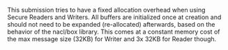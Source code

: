 This submission tries to have a fixed allocation overhead when using Secure Readers and Writers. All buffers are initialized once at creation and should not need to be expanded (re-allocated) afterwards, based on the behavior of the nacl/box library. This comes at a constant memory cost of the max message size (32KB) for Writer and 3x 32KB for Reader though.